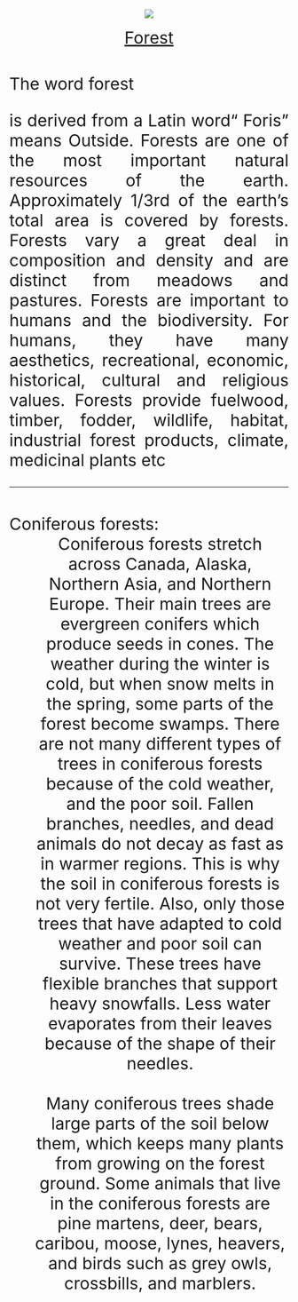 <html>
<head>
<style>
html{text-align:center;}
p{float-right;font-size:30px;text-align:justify;}
  .abc{text-align:left;font-size:30px;}
  .def{text-align:justfy;font-size:30px;}
  a{text-align:center;font-size:30px;play:automatic;}
</style> </head>
<body>
  <br><br>
 <img src="https://encrypted-tbn0.gstatic.com/images?q=tbn:ANd9GcRwp60fVYOoCCS_RvIQyf5GFZ2Sb5uHbc3Svw&usqp=CAU"> <br><br>
  <a href="https://www.youtube.com/watch?v=IQEUe0mOwBQ">Forest</a><br><br>
<p float-right>The word forest</p> <p>is derived from a Latin word“ Foris” means Outside. Forests are one of the most important natural resources of the
earth. Approximately 1/3rd of the earth’s total area is covered by forests. Forests vary a great deal in composition and density and are distinct from meadows and pastures.
Forests are important to humans and the biodiversity. For humans, they have many aesthetics, recreational, economic, historical, cultural and religious values. Forests provide 
fuelwood, timber, fodder, wildlife, habitat, industrial forest products, climate, medicinal plants etc</p><hr><br><br>
  <dt class=abc>Coniferous forests:</dt><dd class=def>Coniferous forests stretch across Canada, Alaska, Northern Asia, and Northern Europe. Their main trees are evergreen conifers which produce seeds in cones. The weather during the winter is cold, but when snow melts in the spring, some parts of the forest become swamps. There are not many different types of trees in coniferous forests because of the cold weather, and the poor soil. Fallen branches, needles, and dead animals do not decay as fast as in warmer regions. This is why the soil in coniferous forests is not very fertile. Also, only those trees that have adapted to cold weather and poor soil can survive. These trees have flexible branches that support heavy snowfalls. Less water evaporates from their leaves because of the shape of their needles.<br><br>Many coniferous trees shade large parts of the soil below them, which keeps many plants from growing on the forest ground. Some animals that live in the coniferous forests are pine martens, deer, bears, caribou, moose, lynes, heavers, and birds such as grey owls, crossbills, and marblers.
